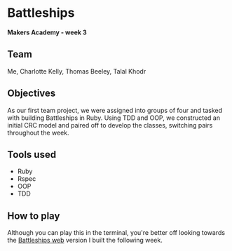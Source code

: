 Battleships
=================
**Makers Academy - week 3**

Team
--
Me, Charlotte Kelly, Thomas Beeley, Talal Khodr

Objectives
--
As our first team project, we were assigned into groups of four and tasked with building Battleships in Ruby. Using TDD and OOP, we constructed an initial CRC model and paired off to develop the classes, switching pairs throughout the week.

Tools used
--
- Ruby
- Rspec
- OOP
- TDD

How to play
--
Although you can play this in the terminal, you're better off looking towards the [Battleships web] version I built the following week.


[Battleships web]:https://github.com/Bayonnaise/Battleships-web
